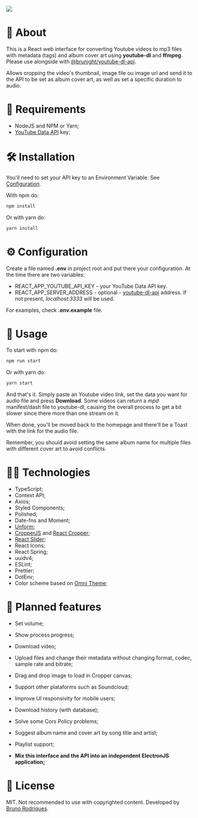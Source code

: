 ![](prints/preview.gif)

# 🎈 About
This is a React web interface for converting Youtube videos to mp3 files with metadata (tags) and album cover art using **youtube-dl** and **ffmpeg**. Please use alongside with [@brunight/youtube-dl-api](https://github.com/brunight/youtube-dl-api).

Allows cropping the video's thumbnail, image file ou image url and send it to the API to be set as album cover art, as well as set a specific duration to audio.

# 📝 Requirements
- NodeJS and NPM or Yarn;
- [YouTube Data API](https://developers.google.com/youtube/v3) key;

# 🛠 Installation
You'll need to set your API key to an Environment Variable. See [Configuration](#configuration).

With npm do:
```bash
npm install
```
Or with yarn do:
```bash
yarn install
```

# ⚙ Configuration <a name="configuration"></a>
Create a file named **.env** in project root and put there your configuration. At the time there are two variables:
- REACT_APP_YOUTUBE_API_KEY - your YouTube Data API key.
- REACT_APP_SERVER_ADDRESS - optional - [youtube-dl-api](https://github.com/brunight/youtube-dl-api) address. If not present, *localhost:3333* will be used.

For examples, check **.env.example** file.

# 🚀 Usage
To start with npm do:
```bash
npm run start
```
Or with yarn do:
```bash
yarn start
```

And that's it. Simply paste an Youtube video link, set the data you want for audio file and press **Download**. Some videos can return a *mpd* manifest/dash file to youtube-dl, causing the overall process to get a bit slower since there more than one stream on it.

When done, you'll be moved back to the homepage and there'll be a Toast with the link for the audio file.

Remember, you should avoid setting the same album name for multiple files with different cover art to avoid conflicts.

# 👨‍💻 Technologies
- TypeScript;
- Context API;
- Axios;
- Styled Components;
- Polished;
- Date-fns and Moment;
- [Unform](https://github.com/Rocketseat/unform);
- [CropperJS](https://github.com/fengyuanchen/cropperjs) and [React Cropper](https://github.com/react-cropper/react-cropper);
- [React Slider](https://github.com/zillow/react-slider);
- React Icons;
- React Spring;
- uuidv4;
- ESLint;
- Prettier;
- DotEnv;
- Color scheme based on [Omni Theme](https://github.com/getomni);

# 📜 Planned features <a name="planned-features"></a>
- Set volume;
- Show process progress;
- Download video;
- Upload files and change their metadata without changing format, codec, sample rate and bitrate;
- Drag and drop image to load in Cropper canvas;
- Support other plataforms such as Soundcloud;
- Improve UI responsivity for mobile users;
- Download history (with database);
- Solve some Cors Policy problems;
- Suggest album name and cover art by song title and artist;
- Playlist support;

- **Mix this interface and the API into an independent ElectronJS application;**

# 📃 License
MIT. Not recommended to use with copyrighted content. Developed by [Bruno Rodrigues](https://github.com/brunight/).
